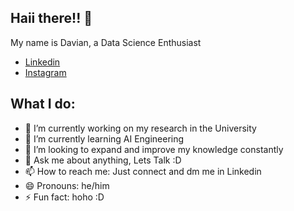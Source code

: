 ## Haii there!! 👋
My name is Davian, a Data Science Enthusiast


- [Linkedin](https://www.linkedin.com/in/davian-benito/)
- [Instagram](https://www.instagram.com/davian_34/)


## What I do: 
- 🔭 I’m currently working on my research in the University
- 🌱 I’m currently learning AI Engineering
- 👯 I’m looking to expand and improve my knowledge constantly 
- 💬 Ask me about anything, Lets Talk :D
- 📫 How to reach me: Just connect and dm me in Linkedin
- 😄 Pronouns: he/him
- ⚡ Fun fact: hoho :D

